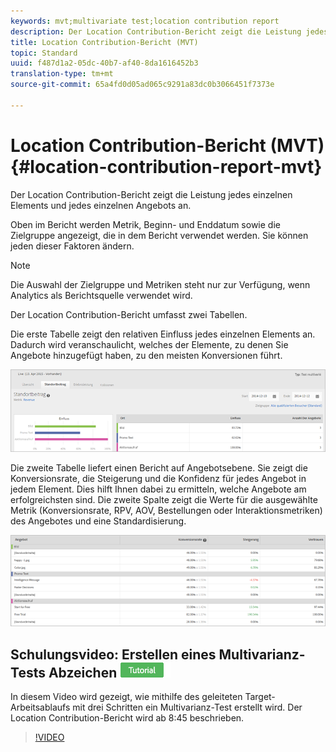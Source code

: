 ```yaml
---
keywords: mvt;multivariate test;location contribution report
description: Der Location Contribution-Bericht zeigt die Leistung jedes einzelnen Elements und jedes einzelnen Angebots an.
title: Location Contribution-Bericht (MVT)
topic: Standard
uuid: f487d1a2-05dc-40b7-af40-8da1616452b3
translation-type: tm+mt
source-git-commit: 65a4fd0d05ad065c9291a83dc0b3066451f7373e

---
```



# Location Contribution-Bericht (MVT){#location-contribution-report-mvt}

Der Location Contribution-Bericht zeigt die Leistung jedes einzelnen Elements und jedes einzelnen Angebots an.

Oben im Bericht werden Metrik, Beginn- und Enddatum sowie die Zielgruppe angezeigt, die in dem Bericht verwendet werden. Sie können jeden dieser Faktoren ändern.

>[!NOTE]
>
>Die Auswahl der Zielgruppe und Metriken steht nur zur Verfügung, wenn Analytics als Berichtsquelle verwendet wird.

Der Location Contribution-Bericht umfasst zwei Tabellen.

Die erste Tabelle zeigt den relativen Einfluss jedes einzelnen Elements an. Dadurch wird veranschaulicht, welches der Elemente, zu denen Sie Angebote hinzugefügt haben, zu den meisten Konversionen führt.

![](assets/locationcontributiontop.png)

Die zweite Tabelle liefert einen Bericht auf Angebotsebene. Sie zeigt die Konversionsrate, die Steigerung und die Konfidenz für jedes Angebot in jedem Element. Dies hilft Ihnen dabei zu ermitteln, welche Angebote am erfolgreichsten sind. Die zweite Spalte zeigt die Werte für die ausgewählte Metrik (Konversionsrate, RPV, AOV, Bestellungen oder Interaktionsmetriken) des Angebotes und eine Standardisierung.

![](assets/locationcontributionbottom.png)

## Schulungsvideo: Erstellen eines Multivarianz-Tests Abzeichen ![für Übungen](/help/assets/tutorial.png)

In diesem Video wird gezeigt, wie mithilfe des geleiteten Target-Arbeitsablaufs mit drei Schritten ein Multivarianz-Test erstellt wird. Der Location Contribution-Bericht wird ab 8:45 beschrieben.

>[!VIDEO](https://video.tv.adobe.com/v/17395)